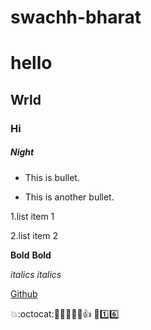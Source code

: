 # swachh-bharat
# hello
## Wrld
### Hi
##### Night

- This is bullet.
* This is another bullet.

1.list item 1


2.list item 2

**Bold** 
__Bold__



*italics*
_italics_

[Github](https://github.com)

:boom::octocat::metal::camel::sparkles::tada::rocket::+1:
:school::one::six:
